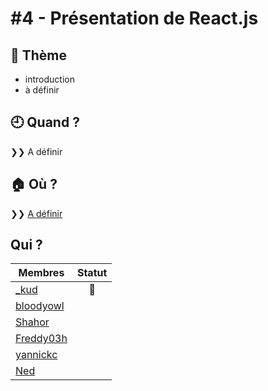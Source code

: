 # #4 - Présentation de React.js

## 💬 Thème

* introduction
* à définir

## 🕘 Quand ?

❯❯ A définir

## 🏠 Où ?

❯❯ [A définir]()

## Qui ?

Membres | Statut |
--------|:------:|
[_kud](https://twitter.com/_kud) | 👮 |
[bloodyowl](https://twitter.com/bloodyowl) | |
[Shahor](https://twitter.com/shahor) | |
[Freddy03h](https://twitter.com/HarrisFreddy) | |
[yannickc](https://twitter.com/yannickc) | |
[Ned](https://twitter.com/ned) | |
<!-- 🏠 -->
